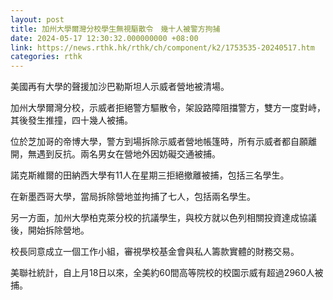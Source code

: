 ```yaml
---
layout: post
title: 加州大學爾灣分校學生無視驅散令　幾十人被警方拘捕
date: 2024-05-17 12:30:32.000000000 +08:00
link: https://news.rthk.hk/rthk/ch/component/k2/1753535-20240517.htm
categories: rthk
---
```


美國再有大學的聲援加沙巴勒斯坦人示威者營地被清場。

加州大學爾灣分校，示威者拒絕警方驅散令，架設路障阻擋警方，雙方一度對峙，其後發生推撞，四十幾人被捕。

位於芝加哥的帝博大學，警方到場拆除示威者營地帳篷時，所有示威者都自願離開，無遇到反抗。兩名男女在營地外因妨礙交通被捕。

諾克斯維爾的田納西大學有11人在星期三拒絕撤離被捕，包括三名學生。

在新墨西哥大學，當局拆除營地並拘捕了七人，包括兩名學生。

另一方面，加州大學柏克萊分校的抗議學生，與校方就以色列相關投資達成協議後，開始拆除營地。

校長同意成立一個工作小組，審視學校基金會與私人籌款實體的財務交易。 

美聯社統計，自上月18日以來，全美約60間高等院校的校園示威有超過2960人被捕。
